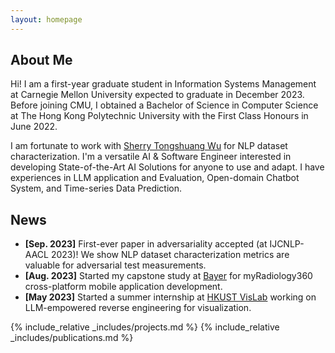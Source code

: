 ```yaml
---
layout: homepage
---
```


## About Me

Hi! I am a first-year graduate student in Information Systems Management at Carnegie Mellon University expected to graduate in December 2023. Before joining CMU, I obtained a Bachelor of Science in Computer Science at The Hong Kong Polytechnic University with the First Class Honours in June 2022. 

I am fortunate to work with [Sherry Tongshuang Wu](https://www.cs.cmu.edu/~sherryw/) for NLP dataset characterization. I'm a versatile AI & Software Engineer interested in developing State-of-the-Art AI Solutions for anyone to use and adapt. I have experiences in LLM application and Evaluation, Open-domain Chatbot System, and Time-series Data Prediction.



<!--- ## Research Interests --->
<!--- - **Computer Vision:** image recognition, image generation, video captioning --->
<!--- - **Machine Learning:** meta-learning, incremental learning, transfer learning --->

## News
- **[Sep. 2023]** First-ever paper in adversariality accepted (at IJCNLP-AACL 2023)! We show NLP dataset characterization metrics are valuable for adversarial test measurements.
- **[Aug. 2023]** Started my capstone study at [Bayer](https://www.bayer.com/en/) for myRadiology360 cross-platform mobile application development.
- **[May 2023]** Started a summer internship at [HKUST VisLab](http://vis.cse.ust.hk/) working on LLM-empowered reverse engineering for visualization.


{% include_relative _includes/projects.md %} 
{% include_relative _includes/publications.md %}
<!--- {% include_relative _includes/services.md %} --->


<!---## Publications --->
<!---Measuring Adversarial Datasets (paper, codes) <br> --->
<!---Yuanchen Bai*, Raoyi Huang*, Vijay Viswanathan, Tzu-Sheng Kuo, Tongshuang Wu <br> --->
<!---IJCNLP-AACL 2023  --->
